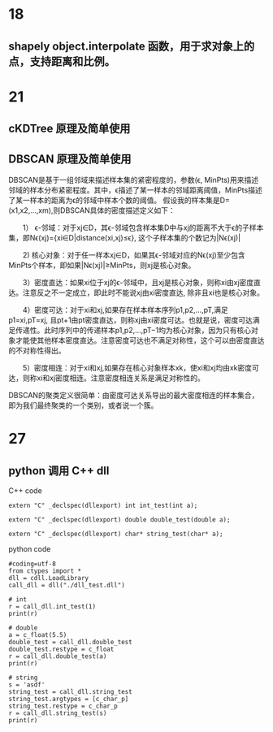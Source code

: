 # 18
## shapely object.interpolate 函数，用于求对象上的点，支持距离和比例。

# 21
## cKDTree 原理及简单使用


## DBSCAN 原理及简单使用
DBSCAN是基于一组邻域来描述样本集的紧密程度的，参数(ϵ, MinPts)用来描述邻域的样本分布紧密程度。其中，ϵ描述了某一样本的邻域距离阈值，MinPts描述了某一样本的距离为ϵ的邻域中样本个数的阈值。
假设我的样本集是D=(x1,x2,...,xm),则DBSCAN具体的密度描述定义如下：

　　1） ϵ-邻域：对于xj∈D，其ϵ-邻域包含样本集D中与xj的距离不大于ϵ的子样本集，即Nϵ(xj)={xi∈D|distance(xi,xj)≤ϵ}, 这个子样本集的个数记为|Nϵ(xj)|　

　　2) 核心对象：对于任一样本xj∈D，如果其ϵ-邻域对应的Nϵ(xj)至少包含MinPts个样本，即如果|Nϵ(xj)|≥MinPts，则xj是核心对象。　

　　3）密度直达：如果xi位于xj的ϵ-邻域中，且xj是核心对象，则称xi由xj密度直达。注意反之不一定成立，即此时不能说xj由xi密度直达, 除非且xi也是核心对象。

　　4）密度可达：对于xi和xj,如果存在样本样本序列p1,p2,...,pT,满足p1=xi,pT=xj, 且pt+1由pt密度直达，则称xj由xi密度可达。也就是说，密度可达满足传递性。此时序列中的传递样本p1,p2,...,pT−1均为核心对象，因为只有核心对象才能使其他样本密度直达。注意密度可达也不满足对称性，这个可以由密度直达的不对称性得出。

　　5）密度相连：对于xi和xj,如果存在核心对象样本xk，使xi和xj均由xk密度可达，则称xi和xj密度相连。注意密度相连关系是满足对称性的。

DBSCAN的聚类定义很简单：由密度可达关系导出的最大密度相连的样本集合，即为我们最终聚类的一个类别，或者说一个簇。

# 27
## python 调用 C++ dll
C++ code
```
extern "C" _declspec(dllexport) int int_test(int a);

extern "C" _declspec(dllexport) double double_test(double a);

extern "C" _declspec(dllexport) char* string_test(char* a);
```

python code
```
#coding=utf-8
from ctypes import *
dll = cdll.LoadLibrary
call_dll = dll("./dll_test.dll")

# int
r = call_dll.int_test(1)
print(r)

# double
a = c_float(5.5)
double_test = call_dll.double_test
double_test.restype = c_float
r = call_dll.double_test(a)
print(r)

# string
s = 'asdf'
string_test = call_dll.string_test
string_test.argtypes = [c_char_p]
string_test.restype = c_char_p
r = call_dll.string_test(s)
print(r)
```